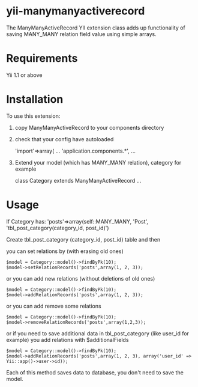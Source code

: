 yii-manymanyactiverecord
=========================

The ManyManyActiveRecord YII extension class adds up functionality of saving MANY_MANY relation field value using simple arrays.

Requirements 
=========================

Yii 1.1 or above

Installation
========================= 

To use this extension:

1) copy ManyManyActiveRecord to your components directory

2) check that your config have autoloaded

	'import'=>array(
		...
		'application.components.*',
		...
		
3) Extend your model (which has MANY_MANY relation), category for example

	class Category extends ManyManyActiveRecord
	...

Usage
=========================

If Category has: 'posts'=>array(self::MANY_MANY, 'Post', 'tbl_post_category(category_id, post_id)')

Create tbl_post_category (category_id, post_id) table and then

you can set relations by (with erasing old ones)

	$model = Category::model()->findByPk(10);
	$model->setRelationRecords('posts',array(1, 2, 3));

or you can add new relations (without deletions of old ones)

	$model = Category::model()->findByPk(10);
	$model->addRelationRecords('posts',array(1, 2, 3));

or you can add remove some relations

	$model = Category::model()->findByPk(10);
	$model->removeRelationRecords('posts',array(1,2,3));

or if you need to save additional data in tbl_post_category (like user_id for example) you add relations with $additionalFields 

	$model = Category::model()->findByPk(10);
	$model->addRelationRecords('posts',array(1, 2, 3), array('user_id' => Yii::app()->user->id));

Each of this method saves data to database, you don't need to save the model.
